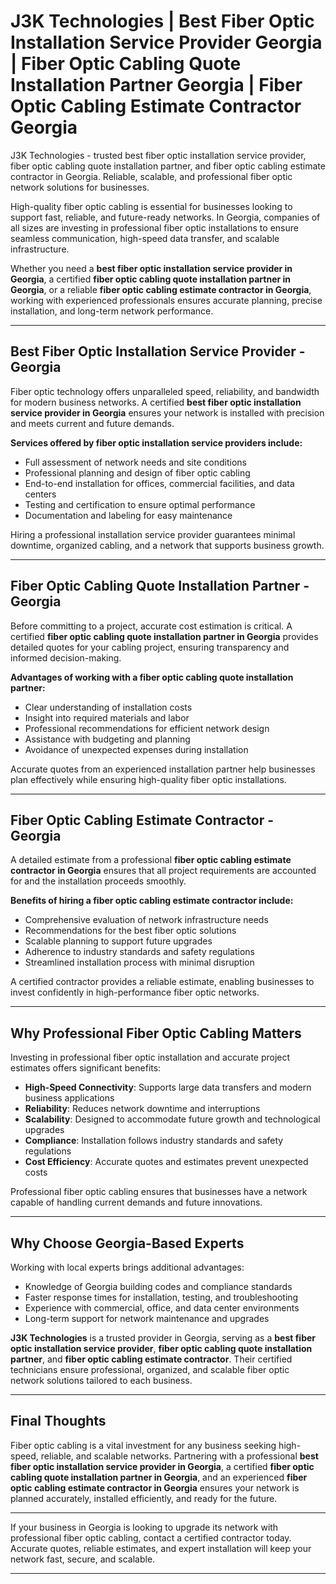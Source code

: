 # J3K Technologies | Best Fiber Optic Installation Service Provider Georgia | Fiber Optic Cabling Quote Installation Partner Georgia | Fiber Optic Cabling Estimate Contractor Georgia
J3K Technologies - trusted best fiber optic installation service provider, fiber optic cabling quote installation partner, and fiber optic cabling estimate contractor in Georgia. Reliable, scalable, and professional fiber optic network solutions for businesses.


High-quality fiber optic cabling is essential for businesses looking to support fast, reliable, and future-ready networks. In Georgia, companies of all sizes are investing in professional fiber optic installations to ensure seamless communication, high-speed data transfer, and scalable infrastructure.  

Whether you need a **best fiber optic installation service provider in Georgia**, a certified **fiber optic cabling quote installation partner in Georgia**, or a reliable **fiber optic cabling estimate contractor in Georgia**, working with experienced professionals ensures accurate planning, precise installation, and long-term network performance.  

---

## Best Fiber Optic Installation Service Provider - Georgia  

Fiber optic technology offers unparalleled speed, reliability, and bandwidth for modern business networks. A certified **best fiber optic installation service provider in Georgia** ensures your network is installed with precision and meets current and future demands.  

**Services offered by fiber optic installation service providers include:**  
- Full assessment of network needs and site conditions  
- Professional planning and design of fiber optic cabling  
- End-to-end installation for offices, commercial facilities, and data centers  
- Testing and certification to ensure optimal performance  
- Documentation and labeling for easy maintenance  

Hiring a professional installation service provider guarantees minimal downtime, organized cabling, and a network that supports business growth.  

---

## Fiber Optic Cabling Quote Installation Partner - Georgia  

Before committing to a project, accurate cost estimation is critical. A certified **fiber optic cabling quote installation partner in Georgia** provides detailed quotes for your cabling project, ensuring transparency and informed decision-making.  

**Advantages of working with a fiber optic cabling quote installation partner:**  
- Clear understanding of installation costs  
- Insight into required materials and labor  
- Professional recommendations for efficient network design  
- Assistance with budgeting and planning  
- Avoidance of unexpected expenses during installation  

Accurate quotes from an experienced installation partner help businesses plan effectively while ensuring high-quality fiber optic installations.  

---

## Fiber Optic Cabling Estimate Contractor - Georgia  

A detailed estimate from a professional **fiber optic cabling estimate contractor in Georgia** ensures that all project requirements are accounted for and the installation proceeds smoothly.  

**Benefits of hiring a fiber optic cabling estimate contractor include:**  
- Comprehensive evaluation of network infrastructure needs  
- Recommendations for the best fiber optic solutions  
- Scalable planning to support future upgrades  
- Adherence to industry standards and safety regulations  
- Streamlined installation process with minimal disruption  

A certified contractor provides a reliable estimate, enabling businesses to invest confidently in high-performance fiber optic networks.  

---

## Why Professional Fiber Optic Cabling Matters  

Investing in professional fiber optic installation and accurate project estimates offers significant benefits:  

- **High-Speed Connectivity**: Supports large data transfers and modern business applications  
- **Reliability**: Reduces network downtime and interruptions  
- **Scalability**: Designed to accommodate future growth and technological upgrades  
- **Compliance**: Installation follows industry standards and safety regulations  
- **Cost Efficiency**: Accurate quotes and estimates prevent unexpected costs  

Professional fiber optic cabling ensures that businesses have a network capable of handling current demands and future innovations.  

---

## Why Choose Georgia-Based Experts  

Working with local experts brings additional advantages:  

- Knowledge of Georgia building codes and compliance standards  
- Faster response times for installation, testing, and troubleshooting  
- Experience with commercial, office, and data center environments  
- Long-term support for network maintenance and upgrades  

**J3K Technologies** is a trusted provider in Georgia, serving as a **best fiber optic installation service provider**, **fiber optic cabling quote installation partner**, and **fiber optic cabling estimate contractor**. Their certified technicians ensure professional, organized, and scalable fiber optic network solutions tailored to each business.  

---

## Final Thoughts  

Fiber optic cabling is a vital investment for any business seeking high-speed, reliable, and scalable networks. Partnering with a professional **best fiber optic installation service provider in Georgia**, a certified **fiber optic cabling quote installation partner in Georgia**, and an experienced **fiber optic cabling estimate contractor in Georgia** ensures your network is planned accurately, installed efficiently, and ready for the future.  

---


If your business in Georgia is looking to upgrade its network with professional fiber optic cabling, contact a certified contractor today. Accurate quotes, reliable estimates, and expert installation will keep your network fast, secure, and scalable.  

---

